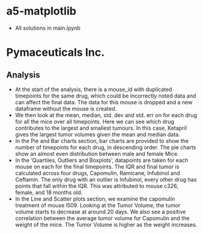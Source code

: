 # a5-matplotlib
- All solutions in main.ipynb

# Pymaceuticals Inc.
## Analysis
- At the start of the analysis, there is a mouse_id with duplicated timepoints for the same drug, which could be incorrectly noted data and can affect the final data. The data for this mouse is dropped and a new dataframe without the mouse is created.
- We then look at the mean, median, std. dev and std. err on for each drug for all the mice over all timepoints. Here we can see which drug contributes to the largest and smallest tumours. In this case, Ketapril gives the largest tumor volumes given the mean and median data.
- In the Pie and Bar charts section, bar charts are provided to show the number of timepoints for each drug, in descending order. The pie charts show an almost even distribution between male and female Mice.
- In the ‘Quartiles, Outliers and Boxplots’, datapoints are taken for each mouse on each for the final timepoints. The IQR and final tumor is calculated across four drugs, Capomulin, Ramicane, Infubinol and Ceftamin. The only drug with an outlier is Infubinol, every other drug has points that fall within the IQR. This was attributed to mouse c326, female, and 18 months old.
- In the Line and Scatter plots section, we examine the capomulin treatment of mouse l509. Looking at the Tumor Volume, the tumor volume starts to decrease at around 20 days. We also see a positive correlation between the average tumor volume for Capomulin and the weight of the mice. The Tumor Volume is higher as the weight increases.
